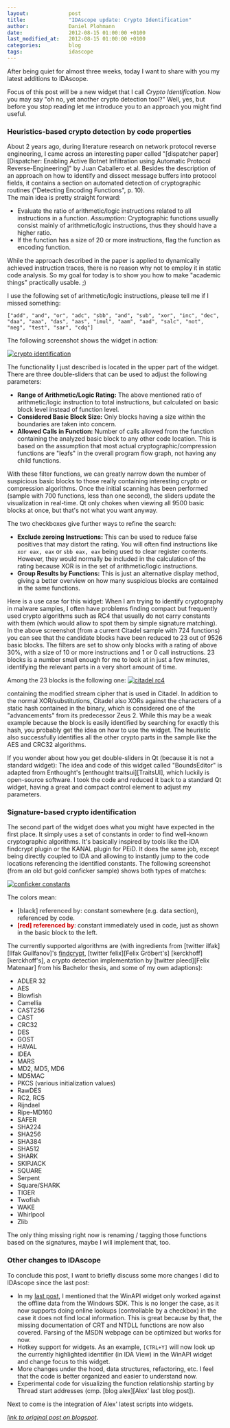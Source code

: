 ```yaml
---
layout:             post
title:              "IDAscope update: Crypto Identification"
author:             Daniel Plohmann
date:               2012-08-15 01:00:00 +0100
last_modified_at:   2012-08-15 01:00:00 +0100
categories:         blog
tags:               idascope
---
```


After being quiet for almost three weeks, today I want to share with you my latest additions to IDAscope. 
 
Focus of this post will be a new widget that I call *Crypto Identification*. 
Now you may say "oh no, yet another crypto detection tool?" Well, yes, but before you stop reading let me introduce you to an approach you might find useful. 
 
### Heuristics-based crypto detection by code properties

About 2 years ago, during literature research on network protocol reverse engineering, I came across an interesting paper called "[dispatcher paper][Dispatcher: Enabling Active Botnet Infiltration using Automatic Protocol Reverse-Engineering]" by Juan Caballero et al. 
Besides the description of an approach on how to identify and dissect message buffers into protocol fields, it contains a section on automated detection of cryptographic routines ("Detecting Encoding Functions", p. 10).  
The main idea is pretty straight forward: 
 * Evaluate the ratio of arithmetic/logic instructions related to all instructions in a function. *Assumption*: Cryptographic functions usually consist mainly of arithmetic/logic instructions, thus they should have a higher ratio.
 * If the function has a size of 20 or more instructions, flag the function as encoding function.

While the approach described in the paper is applied to dynamically achieved instruction traces, there is no reason why not to employ it in static code analysis. So my goal for today is to show you how to make "academic things" practically usable. ;) 
 
I use the following set of arithmetic/logic instructions, please tell me if I missed something: 
```
["add", "and", "or", "adc", "sbb", "and", "sub", "xor", "inc", "dec", "daa", "aaa", "das", "aas", "imul", "aam", "aad", "salc", "not", "neg", "test", "sar", "cdq"]
```

The following screenshot shows the widget in action: 

[![crypto identification](/assets/20120815/crypto_identification.png "Crypto Identification")](/assets/20120815/crypto_identification.png)

The functionality I just described is located in the upper part of the widget. There are three double-sliders that can be used to adjust the following parameters: 
 * **Range of Arithmetic/Logic Rating:** The above mentioned ratio of arithmetic/logic instruction to total instructions, but calculated on basic block level instead of function level.
 * **Considered Basic Block Size:** Only blocks having a size within the boundaries are taken into concern.
 * **Allowed Calls in Function:** Number of calls allowed from the function containing the analyzed basic block to any other code location. This is based on the assumption that most actual cryptographic/compression functions are "leafs" in the overall program flow graph, not having any child functions.

With these filter functions, we can greatly narrow down the number of suspicious basic blocks to those really containing interesting crypto or compression algorithms. 
Once the initial scanning has been performed (sample with 700 functions, less than one second), the sliders update the visualization in real-time. Qt only chokes when viewing all 9500 basic blocks at once, but that's not what you want anyway. 
 
The two checkboxes give further ways to refine the search: 
 * **Exclude zeroing Instructions:** This can be used to reduce false positives that may distort the rating. You will often find instructions like `xor eax, eax` or `sbb eax, eax` being used to clear register contents. However, they would  normally be included in the calculation of the rating because XOR is in the set of arithmetic/logic instructions.
 * **Group Results by Functions:** This is just an alternative display method, giving a better overview on how many suspicious blocks are contained in the same functions.

Here is a use case for this widget: When I am trying to identify cryptography in malware samples, I often have problems finding compact but frequently used crypto algorithms such as RC4 that usually do not carry constants with them (which would allow to spot them by simple signature matching). 
In the above screenshot (from a current Citadel sample with 724 functions) you can see that the candidate blocks have been reduced to 23 out of 9526 basic blocks. 
The filters are set to show only blocks with a rating of above 30%, with a size of 10 or more instructions and 1 or 0 call instructions. 
23 blocks is a number small enough for me to look at in just a few minutes, identifying the relevant parts in a very short amount of time. 
 
Among the 23 blocks is the following one: 
[![citadel rc4](/assets/20120815/citadel.png "Citadel's modified RC4 stream cipher")](/assets/20120815/citadel.png)

containing the modified stream cipher that is used in Citadel. 
In addition to the normal XOR/substitutions, Citadel also XORs against the characters of a static hash contained in the binary, which is considered one of the "advancements" from its predecessor Zeus 2. 
While this may be a weak example because the block is easily identified by searching for exactly this hash, you probably get the idea on how to use the widget. 
The heuristic also successfully identifies all the other crypto parts in the sample like the AES and CRC32 algorithms. 
 
If you wonder about how you get double-sliders in Qt (because it is not a standard widget): The idea and code of this widget called "BoundsEditor" is adapted from Enthought's [enthought traitsui][TraitsUI], which luckily is open-source software. I took the code and reduced it back to a standard Qt widget, having a great and compact control element to adjust my parameters. 
 
### Signature-based crypto identification

The second part of the widget does what you might have expected in the first place. It simply uses a set of constants in order to find well-known cryptographic algorithms. 
It's basically inspired by tools like the IDA findcrypt plugin or the KANAL plugin for PEiD. It does the same job, except being directly coupled to IDA and allowing to instantly jump to the code locations referencing the identified constants. 
The following screenshot (from an old but gold conficker sample) shows both types of matches: 

[![conficker constants](/assets/20120815/conficker.png "Crypto constants found in Conficker")](/assets/20120815/conficker.png)

The colors mean: 
 * **<span style="color: #666666;">[black] referenced by:</span>** constant somewhere (e.g. data section), referenced by code.
 * **<span style="color: #cc0000;">[red] referenced by</span>**: constant immediately used in code, just as shown in the basic block to the left.

The currently supported algorithms are (with ingredients from [twitter ilfak][Ilfak Guilfanov]'s [findcrypt][findcrypt], [twitter felix][Felix Gröbert's] [kerckhoff][kerckhoff's], a crypto detection implementation by [twitter pleed][Felix Matenaar] from his Bachelor thesis, and some of my own adaptions): 
 * ADLER 32
 * AES
 * Blowfish
 * Camellia
 * CAST256
 * CAST
 * CRC32
 * DES
 * GOST
 * HAVAL
 * IDEA
 * MARS
 * MD2, MD5, MD6
 * MD5MAC
 * PKCS (various initialization values)
 * RawDES
 * RC2, RC5
 * Rijndael
 * Ripe-MD160
 * SAFER
 * SHA224
 * SHA256
 * SHA384
 * SHA512
 * SHARK
 * SKIPJACK
 * SQUARE
 * Serpent
 * Square/SHARK
 * TIGER
 * Twofish
 * WAKE
 * Whirlpool
 * Zlib

The only thing missing right now is renaming / tagging those functions based on the signatures, maybe I will implement that, too. 

### Other changes to IDAscope

To conclude this post, I want to briefly discuss some more changes I did to IDAscope since the last post: 
 * In my <a href="http://pnx-tf.blogspot.com/2012/07/idascope-update-winapi-browsing.html" target="_blank">last post</a>, I mentioned that the WinAPI widget only worked against the offline data from the Windows SDK. This is no longer the case, as it now supports doing online lookups (controllable by a checkbox) in the case it does not find local information. This is great because by that, the missing documentation of CRT and NTDLL functions are now also covered. Parsing of the MSDN webpage can be optimized but works for now.
 * Hotkey support for widgets. As an example, `[CTRL+Y]` will now look up the currently highlighted identifier (in IDA View) in the WinAPI widget and change focus to this widget.
 * More changes under the hood, data structures, refactoring, etc. I feel that the code is better organized and easier to understand now.
 * Experimental code for visualizing the function relationship starting by Thread start addresses (cmp. [blog alex][Alex' last blog post]).

Next to come is the integration of Alex' latest scripts into widgets. 

*[link to original post on blogspot][blogspot post].*

[dispatcher paper]: http://bitblaze.cs.berkeley.edu/papers/dispatcher_ccs09.pdf
[enthought traitsui]: https://github.com/enthought/traitsui
[twitter ilfak]: http://twitter.com/ilfak
[findcrypt]: http://www.hexblog.com/?p=28
[twitter felix]: http://twitter.com/fel1x
[kerckhoff]: http://code.google.com/p/kerckhoffs/
[twitter pleed]: http://twitter.com/pleed_
[blog alex]: http://hooked-on-mnemonics.blogspot.de/2012/08/ida-thread-analysis-sript.html

[blogspot post]: https://pnx-tf.blogspot.com/2012/08/idascope-update-crypto-identification.html